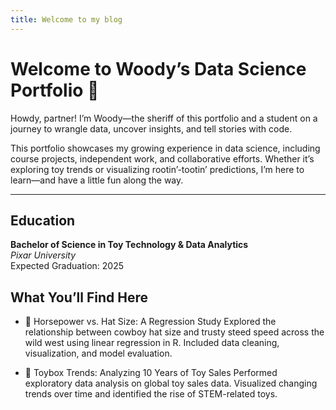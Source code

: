 ```yaml
---
title: Welcome to my blog
---
```


# Welcome to Woody’s Data Science Portfolio 🤠

Howdy, partner! I’m Woody—the sheriff of this portfolio and a student on a journey to wrangle data, uncover insights, and tell stories with code.

This portfolio showcases my growing experience in data science, including course projects, independent work, and collaborative efforts. Whether it’s exploring toy trends or visualizing rootin’-tootin’ predictions, I’m here to learn—and have a little fun along the way.

---

## Education

**Bachelor of Science in Toy Technology & Data Analytics**  
*Pixar University*  
Expected Graduation: 2025  

## What You’ll Find Here

- 🐎 Horsepower vs. Hat Size: A Regression Study
Explored the relationship between cowboy hat size and trusty steed speed across the wild west using linear regression in R. Included data cleaning, visualization, and model evaluation.

- 🧸 Toybox Trends: Analyzing 10 Years of Toy Sales
Performed exploratory data analysis on global toy sales data. Visualized changing trends over time and identified the rise of STEM-related toys.

